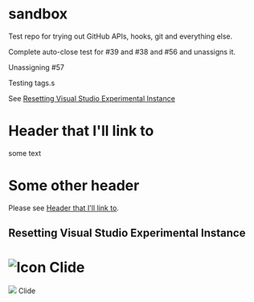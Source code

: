 sandbox
=======

Test repo for trying out GitHub APIs, hooks, git and everything else.

Complete auto-close test for #39 and #38 and #56 and unassigns it.

Unassigning #57

Testing tags.s

See [Resetting Visual Studio Experimental Instance](#resetting-visual-studio-experimental-instance)

# Header that I'll link to

some text

# Some other header

Please see [Header that I'll link to](#header-that-ill-link-to).

## Resetting Visual Studio Experimental Instance


![Icon](https://raw.github.com/clariuslabs/clide/master/icon/64.png) Clide
==================

<div><img align="bottom" src="https://raw.github.com/clariuslabs/clide/master/icon/64.png" /> <span>Clide</span></div>
